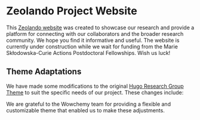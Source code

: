 # Zeolando Project Website

This [Zeolando website](https://zeolando.com/) was created to showcase our research and provide a platform for connecting with our collaborators and the broader research community. We hope you find it informative and useful. The website is currently under construction while we wait for funding from the Marie Skłodowska-Curie Actions Postdoctoral Fellowships. Wish us luck!

## Theme Adaptations

We have made some modifications to the original [Hugo Research Group Theme](https://github.com/wowchemy/starter-hugo-research-group) to suit the specific needs of our project. These changes include:

We are grateful to the Wowchemy team for providing a flexible and customizable theme that enabled us to make these adjustments.
